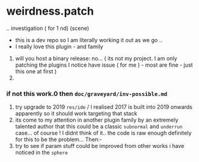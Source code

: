 # weirdness.patch
.. investigation ( for 1 nd) (scene)
- this is a dev repo so I am literally working it out as we go .. 
- I really love this plugin - and family
1. will you host a binary release: no... ( its not my project. I am only patching the plugins I notice have issue ( for me )  - most are fine - just this one at first )
2. 
### if not this work.0 then `doc/graveyard/inv-possible.md`
1. try upgrade to 2019 `res/ide` / I realised 2017 is built into 2019 onwards apparently so it should work targeting that stack
2. its come to my attention in another plugin family by an extremely talented author that this could be a classic `subnormal` and `underrun` case... of course ! I didnt think of it.. the code is raw enough definitely for this to be the problem...
Then:-
4. try to see if param stuff could be improved from other works i have noticed in the `sphere`
